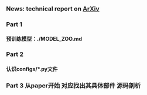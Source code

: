 ### **News:** technical report on [ArXiv](https://arxiv.org/abs/1906.07155)

### Part 1 

#### 预训练模型：./MODEL_ZOO.md

### Part 2

#### 认识configs/*.py文件

### Part 3 从paper开始 对应找出其具体部件 源码剖析

#### 

